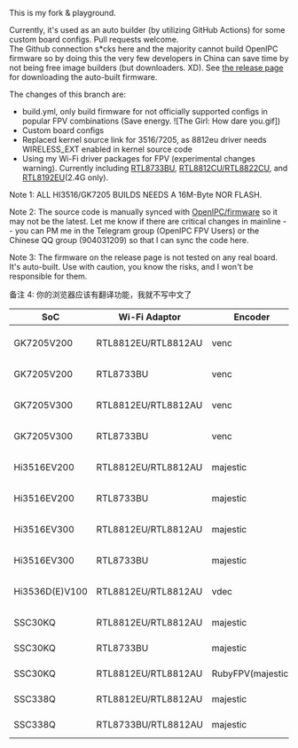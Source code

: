 This is my fork & playground.   

Currently, it's used as an auto builder (by utilizing GitHub Actions) for some custom board configs. Pull requests welcome.  
The Github connection s*cks here and the majority cannot build OpenIPC firmware so by doing this the very few developers in China can save time by not being free image builders (but downloaders. XD).
See [the release page](https://github.com/libc0607/openipc-firmware/releases/tag/latest) for downloading the auto-built firmware.  

The changes of this branch are: 
 - build.yml, only build firmware for not officially supported configs in popular FPV combinations (Save energy. ![The Girl: How dare you.gif])
 - Custom board configs
 - Replaced kernel source link for 3516/7205, as 8812eu driver needs WIRELESS_EXT enabled in kernel source code
 - Using my Wi-Fi driver packages for FPV (experimental changes warning). Currently including [RTL8733BU](https://github.com/libc0607/rtl8733bu-20230626), [RTL8812CU/RTL8822CU](https://github.com/libc0607/rtl88x2cu-20230728), and [RTL8192EU](https://github.com/libc0607/rtl8192eu-20220929)(2.4G only).  

Note 1: ALL HI3516/GK7205 BUILDS NEEDS A 16M-Byte NOR FLASH.  

Note 2: The source code is manually synced with [OpenIPC/firmware](https://github.com/OpenIPC/firmware) so it may not be the latest. Let me know if there are critical changes in mainline -- you can PM me in the Telegram group (OpenIPC FPV Users) or the Chinese QQ group (904031209) so that I can sync the code here.  

Note 3: The firmware on the release page is not tested on any real board. It's auto-built. Use with caution, you know the risks, and I won't be responsible for them.  

备注 4: 你的浏览器应该有翻译功能，我就不写中文了  


|  SoC   | Wi-Fi Adaptor  | Encoder | Link |
|  ----  | ----  | ----  | ----  |
| GK7205V200  	| RTL8812EU/RTL8812AU | venc | [openipc.gk7205v200-nor-venc_8812au_8812eu.tgz](https://github.com/libc0607/openipc-firmware/releases/download/latest/openipc.gk7205v200-nor-venc_8812au_8812eu.tgz) |
| GK7205V200  	| RTL8733BU | venc | [openipc.gk7205v200-nor-venc_8733bu.tgz](https://github.com/libc0607/openipc-firmware/releases/download/latest/openipc.gk7205v200-nor-venc_8733bu.tgz) |
| GK7205V300  	| RTL8812EU/RTL8812AU | venc | [openipc.gk7205v300-nor-venc_8812au_8812eu.tgz](https://github.com/libc0607/openipc-firmware/releases/download/latest/openipc.gk7205v300-nor-venc_8812au_8812eu.tgz) | 
| GK7205V300  	| RTL8733BU | venc | [openipc.gk7205v300-nor-venc_8733bu.tgz](https://github.com/libc0607/openipc-firmware/releases/download/latest/openipc.gk7205v300-nor-venc_8733bu.tgz) |
| Hi3516EV200  	| RTL8812EU/RTL8812AU | majestic | [openipc.hi3516ev200-nor-fpv_8812au_8812eu.tgz](https://github.com/libc0607/openipc-firmware/releases/download/latest/openipc.hi3516ev200-nor-fpv_8812au_8812eu.tgz) |
| Hi3516EV200  	| RTL8733BU | majestic | [openipc.hi3516ev200-nor-fpv_8733bu.tgz](https://github.com/libc0607/openipc-firmware/releases/download/latest/openipc.hi3516ev200-nor-fpv_8733bu.tgz) |
| Hi3516EV300  	| RTL8812EU/RTL8812AU | majestic | [openipc.hi3516ev300-nor-fpv_8812au_8812eu.tgz](https://github.com/libc0607/openipc-firmware/releases/download/latest/openipc.hi3516ev300-nor-fpv_8812au_8812eu.tgz) |
| Hi3516EV300  	| RTL8733BU | majestic | [openipc.hi3516ev300-nor-fpv_8733bu.tgz](https://github.com/libc0607/openipc-firmware/releases/download/latest/openipc.hi3516ev300-nor-fpv_8733bu.tgz) |
| Hi3536D(E)V100 	| RTL8812EU/RTL8812AU | vdec | [openipc.hi3536dv100-nor-fpv_8812au_8812eu.tgz](https://github.com/libc0607/openipc-firmware/releases/download/latest/openipc.hi3536dv100-nor-fpv_8812au_8812eu.tgz) |
| SSC30KQ	| RTL8812EU/RTL8812AU | majestic | [openipc.ssc30kq-nor-fpv_8812au_8812eu.tgz](https://github.com/libc0607/openipc-firmware/releases/download/latest/openipc.ssc30kq-nor-fpv_8812au_8812eu.tgz) |
| SSC30KQ	| RTL8733BU | majestic | [openipc.ssc30kq-nor-fpv_8733bu.tgz](https://github.com/libc0607/openipc-firmware/releases/download/latest/openipc.ssc30kq-nor-fpv_8733bu.tgz) |
| SSC30KQ	| RTL8812EU/RTL8812AU | RubyFPV(majestic) | [openipc.ssc30kq-nor-rubyfpv.tgz](https://github.com/libc0607/openipc-firmware/releases/download/latest/openipc.ssc30kq-nor-rubyfpv.tgz) |
| SSC338Q	| RTL8812EU/RTL8812AU | majestic | [openipc.ssc338q-nor-fpv_8812au_8812eu.tgz](https://github.com/libc0607/openipc-firmware/releases/download/latest/openipc.ssc338q-nor-fpv_8812au_8812eu.tgz) |
| SSC338Q	| RTL8733BU/RTL8812AU | majestic | [openipc.ssc338q-nor-fpv_8812au_8733bu.tgz](https://github.com/libc0607/openipc-firmware/releases/download/latest/openipc.ssc338q-nor-fpv_8812au_8733bu.tgz) | 

